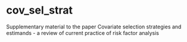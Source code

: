 # cov_sel_strat
Supplementary material to the paper Covariate selection strategies and estimands - a review of current practice of risk factor analysis
